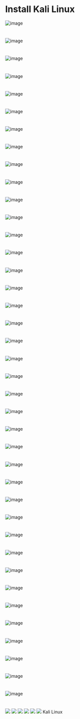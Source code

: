 # Install Kali Linux
![image](https://github.com/JhonnFy/How-to-install-Kali-Linux/assets/97255802/f40fd27c-166a-4ce2-bb75-110112f0776c)
#
![image](https://github.com/JhonnFy/How-to-install-Kali-Linux/assets/97255802/0e475f26-abcd-4a94-b639-3a61e545caee)
#
![image](https://github.com/JhonnFy/How-to-install-Kali-Linux/assets/97255802/ee58175b-07db-4861-8858-ed4f644fbc63)
#
![image](https://github.com/JhonnFy/How-to-install-Kali-Linux/assets/97255802/f352a080-3809-42f1-8b6c-b0e0d101e412)
#
![image](https://github.com/JhonnFy/How-to-install-Kali-Linux/assets/97255802/7d2102ce-4f0f-4adf-a6ed-4c5d88ea9d47)
#
![image](https://github.com/JhonnFy/How-to-install-Kali-Linux/assets/97255802/6016a18e-0d0f-4634-8950-3a16e491df32)
#
![image](https://github.com/JhonnFy/How-to-install-Kali-Linux/assets/97255802/73991d92-6bea-43d2-9c1d-472cfc6eac96)
#
![image](https://github.com/JhonnFy/How-to-install-Kali-Linux/assets/97255802/ea73240b-9c8c-4fec-9fa0-524ebac5182f)
#
![image](https://github.com/JhonnFy/How-to-install-Kali-Linux/assets/97255802/ce8a885b-b302-4b50-af3b-80d9617392c4)
#
![image](https://github.com/JhonnFy/How-to-install-Kali-Linux/assets/97255802/c9cf7e1c-a372-460c-bce1-e89401ea1a6b)
#
![image](https://github.com/JhonnFy/How-to-install-Kali-Linux/assets/97255802/7a5a35a1-9970-46f2-9efe-292820ced346)
#
![image](https://github.com/JhonnFy/How-to-install-Kali-Linux/assets/97255802/add007f1-44ba-427c-ac2c-cec5376cb909)
#
![image](https://github.com/JhonnFy/How-to-install-Kali-Linux/assets/97255802/f1316240-7148-43aa-8801-396537c193a4)
#
![image](https://github.com/JhonnFy/How-to-install-Kali-Linux/assets/97255802/b9efce72-bf55-4ef8-8026-f4a705f21f2f)
#
![image](https://github.com/JhonnFy/How-to-install-Kali-Linux/assets/97255802/fb43b0e9-5f6d-4606-afb4-c1d497d6c5a7)
#
![image](https://github.com/JhonnFy/How-to-install-Kali-Linux/assets/97255802/3bf81f0f-27a8-46e6-8ea1-3cc34911bf2a)
#
![image](https://github.com/JhonnFy/How-to-install-Kali-Linux/assets/97255802/b51a3231-09a6-48aa-981a-5471e19650bf)
#
![image](https://github.com/JhonnFy/How-to-install-Kali-Linux/assets/97255802/abb154f7-e7b5-4a85-a122-22aaddb11d2a)
#
![image](https://github.com/JhonnFy/How-to-install-Kali-Linux/assets/97255802/ffbc4aa7-f1c3-4e8f-80c3-c6bb244adc38)
#
![image](https://github.com/JhonnFy/How-to-install-Kali-Linux/assets/97255802/d652d34d-3335-4f42-adf8-f7dcd855f8cb)
#
![image](https://github.com/JhonnFy/How-to-install-Kali-Linux/assets/97255802/163831a7-31ac-4373-bb21-6b51d53b17d3)
#
![image](https://github.com/JhonnFy/How-to-install-Kali-Linux/assets/97255802/1c28c668-2ade-450c-ac91-c0c32cfdd033)
#
![image](https://github.com/JhonnFy/How-to-install-Kali-Linux/assets/97255802/cb63152c-8ee6-4318-8a84-92ae4af20482)
#
![image](https://github.com/JhonnFy/How-to-install-Kali-Linux/assets/97255802/34c22368-17ba-47f5-ae7c-adbac66e9e05)
#
![image](https://github.com/JhonnFy/How-to-install-Kali-Linux/assets/97255802/07cf0b6e-5ed1-4d96-8c49-5550a4a9c810)
#
![image](https://github.com/JhonnFy/How-to-install-Kali-Linux/assets/97255802/6b65c2ca-90ce-478c-81ef-418ca8ea9b3f)
#
![image](https://github.com/JhonnFy/How-to-install-Kali-Linux/assets/97255802/c0a9a5a1-8d44-424f-8133-2d91812116f0)
#
![image](https://github.com/JhonnFy/How-to-install-Kali-Linux/assets/97255802/b5159c8f-be0b-430a-a065-0af23b64ea3e)
#
![image](https://github.com/JhonnFy/How-to-install-Kali-Linux/assets/97255802/a77f8ac5-b5c9-48b2-861c-bf4a233c7ec0)
#
![image](https://github.com/JhonnFy/How-to-install-Kali-Linux/assets/97255802/4485238d-28f0-46e9-8e1b-0d3044d46959)
#
![image](https://github.com/JhonnFy/How-to-install-Kali-Linux/assets/97255802/fbf8a656-8fba-45a4-a874-816792656f94)
#
![image](https://github.com/JhonnFy/How-to-install-Kali-Linux/assets/97255802/a06ee54b-a967-4c49-9ad1-1ab571833c9a)
#
![image](https://github.com/JhonnFy/How-to-install-Kali-Linux/assets/97255802/eb644eb9-6e7b-4f88-b996-c7aab00b8d8d)
#
![image](https://github.com/JhonnFy/How-to-install-Kali-Linux/assets/97255802/9d5c045e-5524-4ba1-a7f5-c1ff7c5a77cc)
#
![image](https://github.com/JhonnFy/How-to-install-Kali-Linux/assets/97255802/503b69aa-bccc-40ab-8916-a3886caf12f3)
#
![image](https://github.com/JhonnFy/How-to-install-Kali-Linux/assets/97255802/38c75bac-5578-44f1-9a5d-1a3a2615b03d)
#
![image](https://github.com/JhonnFy/How-to-install-Kali-Linux/assets/97255802/9ed310cc-b083-46b5-af66-e6bf460b7aae)
#
![image](https://github.com/JhonnFy/How-to-install-Kali-Linux/assets/97255802/41fa9d0a-1e7f-475d-97a8-d7a0a35f0b74)
#
![image](https://github.com/JhonnFy/How-to-install-Kali-Linux/assets/97255802/cc872ebb-e7dd-4532-9d0a-81d2a0f7a664)
#
![](https://img.shields.io/github/stars/pandao/editor.md.svg) ![](https://img.shields.io/github/forks/pandao/editor.md.svg) ![](https://img.shields.io/github/tag/pandao/editor.md.svg) ![](https://img.shields.io/github/release/pandao/editor.md.svg) ![](https://img.shields.io/github/issues/pandao/editor.md.svg) ![](https://img.shields.io/bower/v/editor.md.svg)
Kali Linux
